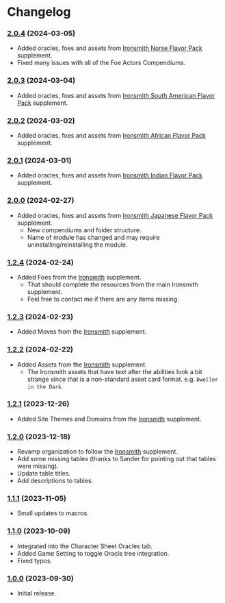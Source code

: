# Changelog

### [2.0.4](https://github.com/jendave/ironsmith-compendiums/commits/main) (2024-03-05)
* Added oracles, foes and assets from [Ironsmith Norse Flavor Pack](https://preview.drivethrurpg.com/en/product/372161/ironsmith-norse-mythology-flavor-pack-softcover) supplement.
* Fixed many issues with all of the Foe Actors Compendiums.

### [2.0.3](https://github.com/jendave/ironsmith-compendiums/commits/main) (2024-03-04)
* Added oracles, foes and assets from [Ironsmith South American Flavor Pack](https://preview.drivethrurpg.com/en/product/374202/ironsmith-south-american-mythology-flavor-pack-softcover) supplement.

### [2.0.2](https://github.com/jendave/ironsmith-compendiums/commits/main) (2024-03-02)
* Added oracles, foes and assets from [Ironsmith African Flavor Pack](https://preview.drivethrurpg.com/en/product/374198/ironsmith-african-mythology-flavor-pack-softcover) supplement.

### [2.0.1](https://github.com/jendave/ironsmith-compendiums/commits/main) (2024-03-01)
* Added oracles, foes and assets from [Ironsmith Indian Flavor Pack](https://preview.drivethrurpg.com/en/product/374967/ironsmith-indian-hindu-mythology-flavor-pack-softcover) supplement.

### [2.0.0](https://github.com/jendave/ironsmith-compendiums/commits/main) (2024-02-27)
* Added oracles, foes and assets from [Ironsmith Japanese Flavor Pack](https://preview.drivethrurpg.com/en/product/372140/ironsmith-japanese-mythology-flavor-pack-softcover) supplement.
  * New compendiums and folder structure.
  * Name of module has changed and may require uninstalling/reinstalling the module.

### [1.2.4](https://github.com/jendave/ironsmith-compendiums/commits/main) (2024-02-24)
* Added Foes from the [Ironsmith](https://preview.drivethrurpg.com/en/product/351813/ironsmith) supplement.
  * That should complete the resources from the main Ironsmith supplement.
  * Feel free to contact me if there are any items missing.

### [1.2.3](https://github.com/jendave/ironsmith-compendiums/commits/main) (2024-02-23)
* Added Moves from the [Ironsmith](https://preview.drivethrurpg.com/en/product/351813/ironsmith) supplement.

### [1.2.2](https://github.com/jendave/ironsmith-compendiums/commits/main) (2024-02-22)
* Added Assets from the [Ironsmith](https://preview.drivethrurpg.com/en/product/351813/ironsmith) supplement.
  * The Ironsmith assets that have text after the abilities look a bit strange since that is a non-standard asset card format. e.g. `Dweller in the Dark`.

### [1.2.1](https://github.com/jendave/ironsmith-compendiums/commits/main) (2023-12-26)
* Added Site Themes and Domains from the [Ironsmith](https://preview.drivethrurpg.com/en/product/351813/ironsmith) supplement.

### [1.2.0](https://github.com/jendave/ironsmith-compendiums/commits/main) (2023-12-18)
* Revamp organization to follow the [Ironsmith](https://preview.drivethrurpg.com/en/product/351813/ironsmith) supplement.
* Add some missing tables (thanks to Sander for pointing out that tables were missing).
* Update table titles.
* Add descriptions to tables.

### [1.1.1](https://github.com/jendave/ironsmith-compendiums/commits/main) (2023-11-05)
* Small updates to macros.

### [1.1.0](https://github.com/jendave/ironsmith-compendiums/commits/main) (2023-10-09)
* Integrated into the Character Sheet Oracles tab.
* Added Game Setting to toggle Oracle tree integration.
* Fixed typos.

### [1.0.0](https://github.com/jendave/ironsmith-compendiums/commits/main) (2023-09-30)
* Initial release.
